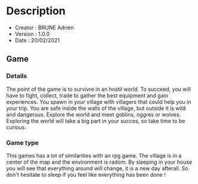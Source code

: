 <h1>Description</h1>

<ul>
<li>Creator : BRUNE Adrien</li>
<li>Version : 1.0.0</li>
<li>Date : 20/02/2021</li>
</ul>

<h2>Game</h2>

<h3>Details</h3>

<p>The point of the game is to survivre in an hostil world. To succeed, you will have to fight, collect, trade to gather the best equipment and gain experiences. You spawn in your village with villagers that could help you in your trip. You are safe inside the walls of the village, but outside it is wild and dangerous. Explore the world and meet goblins, oggres or wolves. Exploring the world will take a big part in your succes, so take time to be curious.</p>

<h3>Game type</h3>

<p>This games has a lot of similarities with an rpg game. The village is in a center of the map and the environment is radom. By sleeping in your house you will see that everything around will change, it is a new day afterall. So don't hesitate to sleep if you feel like everything has been done !</p>
